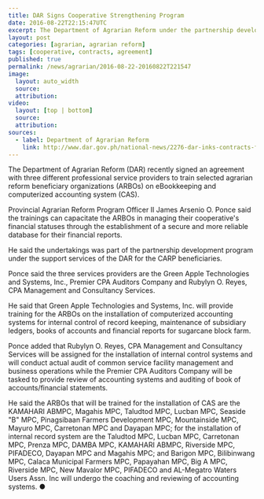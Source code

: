 ```yaml
---
title: DAR Signs Cooperative Strengthening Program
date: 2016-08-22T22:15:47UTC
excerpt: The Department of Agrarian Reform under the partnership development program entered into an agreement on 22 August 2016 investing in the technical strengthening programs of selected agrarian reform beneficiary organizations.
layout: post
categories: [agrarian, agrarian reform]
tags: [cooperative, contracts, agreement]
published: true
permalink: /news/agrarian/2016-08-22-20160822T221547
image:
  layout: auto_width
  source: 
  attribution: 
video:
  layout: [top | bottom]
  source: 
  attribution: 
sources:
  - label: Department of Agrarian Reform
    link: http://www.dar.gov.ph/national-news/2276-dar-inks-contracts-for-coop-strengthening-program
---
```


The Department of Agrarian Reform (DAR) recently signed an agreement with three different professional service providers to train selected agrarian reform beneficiary organizations (ARBOs) on eBookkeeping and computerized accounting system (CAS).

Provincial Agrarian Reform Program Officer II James Arsenio O. Ponce said the trainings can capacitate the  ARBOs in managing their cooperative's financial statuses through the establishment of a secure and more reliable database for their financial reports.

He said the undertakings was part of the partnership development program under the support services of the DAR for the CARP beneficiaries.

Ponce said the three services providers are the Green Apple Technologies and Systems, Inc., Premier CPA Auditors Company and Rubylyn O. Reyes, CPA Management and Consultancy Services.

He said that Green Apple Technologies and Systems, Inc. will provide training for the ARBOs on the installation of computerized accounting systems for internal control of record keeping, maintenance of subsidiary ledgers, books of accounts and financial reports for sugarcane block farm.

Ponce added that Rubylyn O. Reyes, CPA Management and Consultancy Services will be assigned for the installation of internal control systems  and will conduct actual audit of common service facility management and business operations while the Premier CPA Auditors Company will be tasked to provide review of accounting systems and auditing of book of accounts/financial statements.

He said the ARBOs that will be trained for the installation of CAS are the KAMAHARI ABMPC, Magahis MPC, Taludtod MPC, Lucban MPC, Seaside "B" MPC, Pinagsibaan Farmers Development MPC, Mountainside MPC, Mayuro MPC, Carretonan MPC and Dayapan MPC; for the installation of internal record system are the Taludtod MPC, Lucban MPC, Carretonan MPC, Prenza MPC, DAMBA MPC, KAMAHARI ABMPC, Riverside MPC, PIFADECO, Dayapan MPC and Magahis MPC; and Barigon MPC, Bilibinwang MPC, Calaca Municipal Farmers MPC, Papayahan MPC, Big A MPC, Riverside MPC, New Mavalor MPC, PIFADECO and AL-Megatro Waters Users Assn. Inc will undergo the coaching and reviewing of accounting systems.
&#x25cf;
